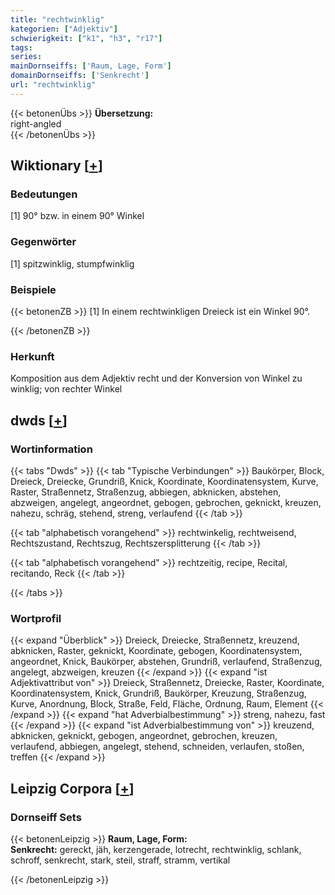 ```yaml
---
title: "rechtwinklig"
kategorien: ["Adjektiv"]
schwierigkeit: ["k1", "h3", "r17"]
tags:
series:
mainDornseiffs: ['Raum, Lage, Form']
domainDornseiffs: ['Senkrecht']
url: "rechtwinklig"
---
```


{{< betonenÜbs >}}
**Übersetzung:**  
right-angled  
{{< /betonenÜbs >}}

## Wiktionary [[+](https://de.wiktionary.org/wiki/rechtwinklig)]

### Bedeutungen
[1] 90° bzw. in einem 90° Winkel  

### Gegenwörter
[1] spitzwinklig, stumpfwinklig  

### Beispiele
{{< betonenZB >}}
[1] In einem rechtwinkligen Dreieck ist ein Winkel 90°.  

{{< /betonenZB >}}
### Herkunft
Komposition aus dem Adjektiv recht und der Konversion von Winkel zu winklig; von rechter Winkel  



## dwds [[+](https://www.dwds.de/wb/rechtwinklig)]

### Wortinformation
{{< tabs "Dwds" >}}
{{< tab "Typische Verbindungen" >}}
Baukörper, Block, Dreieck, Dreiecke, Grundriß, Knick, Koordinate, Koordinatensystem, Kurve, Raster, Straßennetz, Straßenzug, abbiegen, abknicken, abstehen, abzweigen, angelegt, angeordnet, gebogen, gebrochen, geknickt, kreuzen, nahezu, schräg, stehend, streng, verlaufend
{{< /tab >}}

{{< tab "alphabetisch vorangehend" >}}
rechtwinkelig, rechtweisend, Rechtszustand, Rechtszug, Rechtszersplitterung
{{< /tab >}}

{{< tab "alphabetisch vorangehend" >}}
rechtzeitig, recipe, Recital, recitando, Reck
{{< /tab >}}

{{< /tabs >}}

### Wortprofil
{{< expand "Überblick" >}} Dreieck, Dreiecke, Straßennetz, kreuzend, abknicken, Raster, geknickt, Koordinate, gebogen, Koordinatensystem, angeordnet, Knick, Baukörper, abstehen, Grundriß, verlaufend, Straßenzug, angelegt, abzweigen, kreuzen {{< /expand >}}
{{< expand "ist Adjektivattribut von" >}} Dreieck, Straßennetz, Dreiecke, Raster, Koordinate, Koordinatensystem, Knick, Grundriß, Baukörper, Kreuzung, Straßenzug, Kurve, Anordnung, Block, Straße, Feld, Fläche, Ordnung, Raum, Element {{< /expand >}}
{{< expand "hat Adverbialbestimmung" >}} streng, nahezu, fast {{< /expand >}}
{{< expand "ist Adverbialbestimmung von" >}} kreuzend, abknicken, geknickt, gebogen, angeordnet, gebrochen, kreuzen, verlaufend, abbiegen, angelegt, stehend, schneiden, verlaufen, stoßen, treffen {{< /expand >}}

## Leipzig Corpora [[+](https://corpora.uni-leipzig.de/en/res?word=rechtwinklig&corpusId=deu_newscrawl-public_2018)]

### Dornseiff Sets
{{< betonenLeipzig >}}
**Raum, Lage, Form:**  
**Senkrecht:** gereckt, jäh, kerzengerade, lotrecht, rechtwinklig, schlank, schroff, senkrecht, stark, steil, straff, stramm, vertikal  

{{< /betonenLeipzig >}}

